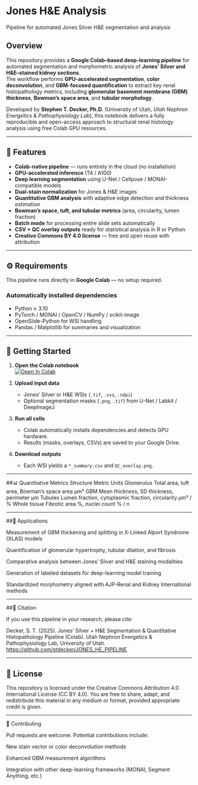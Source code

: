 # Jones H&E Analysis
Pipeline for automated Jones Silver H&E segmentation and analysis

## Overview

This repository provides a **Google Colab–based deep-learning pipeline** for automated segmentation and morphometric analysis of **Jones’ Silver and H&E–stained kidney sections**.  
The workflow performs **GPU-accelerated segmentation**, **color deconvolution**, and **GBM-focused quantification** to extract key renal histopathology metrics, including **glomerular basement membrane (GBM) thickness**, **Bowman’s space area**, and **tubular morphology**.

Developed by **Stephen T. Decker, Ph.D.** (University of Utah, *Utah Nephron Energetics & Pathophysiology Lab*), this notebook delivers a fully reproducible and open-access approach to structural renal histology analysis using free Colab GPU resources.

---

## 🔬 Features

- **Colab-native pipeline** — runs entirely in the cloud (no installation)
- **GPU-accelerated inference** (T4 / A100)
- **Deep learning segmentation** using U-Net / Cellpose / MONAI-compatible models  
- **Dual-stain normalization** for Jones & H&E images  
- **Quantitative GBM analysis** with adaptive edge detection and thickness estimation  
- **Bowman’s space, tuft, and tubular metrics** (area, circularity, lumen fraction)  
- **Batch mode** for processing entire slide sets automatically  
- **CSV + QC overlay outputs** ready for statistical analysis in R or Python  
- **Creative Commons BY 4.0 license** — free and open reuse with attribution  

---

## ⚙️ Requirements

This pipeline runs directly in **Google Colab** — no setup required.

### Automatically installed dependencies
- Python ≥ 3.10  
- PyTorch / MONAI / OpenCV / NumPy / scikit-image  
- OpenSlide-Python for WSI handling  
- Pandas / Matplotlib for summaries and visualization  

---

## 🚀 Getting Started

1. **Open the Colab notebook**  
   [![Open In Colab](https://colab.research.google.com/assets/colab-badge.svg)](https://colab.research.google.com/github/USERNAME/JONES_HE_PIPELINE/blob/main/Jones_HE_Analysis.ipynb)

2. **Upload input data**
   - Jones’ Silver or H&E WSIs (`.tif`, `.svs`, `.ndpi`)  
   - Optional segmentation masks (`.png`, `.tif`) from U-Net / Labkit / DeepImageJ  

3. **Run all cells**
   - Colab automatically installs dependencies and detects GPU hardware.  
   - Results (masks, overlays, CSVs) are saved to your Google Drive.  

4. **Download outputs**
   - Each WSI yields a `*_summary.csv` and `QC_overlay.png`.  

---

##📊 Quantitative Metrics
Structure	Metric	Units
Glomerulus	Total area, tuft area, Bowman’s space area	µm²
GBM	Mean thickness, SD thickness, perimeter	µm
Tubules	Lumen fraction, cytoplasmic fraction, circularity	µm² / %
Whole tissue	Fibrotic area %, nuclei count	% / n

---

##🧠 Applications

Measurement of GBM thickening and splitting in X-Linked Alport Syndrome (XLAS) models

Quantification of glomerular hypertrophy, tubular dilation, and fibrosis

Comparative analysis between Jones’ Silver and H&E staining modalities

Generation of labeled datasets for deep-learning model training

Standardized morphometry aligned with AJP-Renal and Kidney International methods

---

##🧾 Citation

If you use this pipeline in your research, please cite:

Decker, S. T. (2025).
Jones’ Silver + H&E Segmentation & Quantitative Histopathology Pipeline (Colab).
Utah Nephron Energetics & Pathophysiology Lab, University of Utah.
https://github.com/stdecker/JONES_HE_PIPELINE

---

## 📜 License

This repository is licensed under the
Creative Commons Attribution 4.0 International License (CC BY 4.0).
You are free to share, adapt, and redistribute this material in any medium or format, provided appropriate credit is given.

---
🤝 Contributing

Pull requests are welcome.
Potential contributions include:

New stain vector or color deconvolution methods

Enhanced GBM measurement algorithms

Integration with other deep-learning frameworks (MONAI, Segment Anything, etc.)
